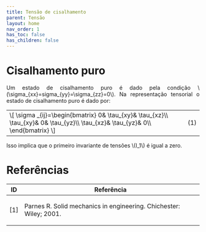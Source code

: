 ```yaml
---
title: Tensão de cisalhamento
parent: Tensão
layout: home
nav_order: 1
has_toc: false
has_children: false
---
```


<!--Don't delete this script-->
<script src = "https://polyfill.io/v3/polyfill.min.js?features=es6"></script>
<script id = "MathJax-script" async src="https://cdn.jsdelivr.net/npm/mathjax@3/es5/tex-mml-chtml.js"></script>
<!--Don't delete this script-->

<h1>Cisalhamento puro</h1>

<p align="justify">
    Um estado de cisalhamento puro é dado pela condição \(\sigma_{xx}=sigma_{yy}=\sigma_{zz}=0\). Na representação tensorial o estado de cisalhamento puro é dado por:
</p>

<table style = "width:100%">
    <tr>
        <td style="width: 90%;">
        \[ \sigma _{ij}=\begin{bmatrix}
        0&  \tau_{xy}&  \tau_{xz}\\
        \tau_{xy}&  0&  \tau_{yz}\\
        \tau_{xz}&  \tau_{yz}&  0\\
        \end{bmatrix} \]
        </td>
        <td style="width: 10%;"><p align = "right" id = "eq1">(1)</p></td>
    </tr>
</table>


<p align="justify">
Isso implica que o primeiro invariante de tensões \(I_1\) é igual a zero.
</p>

<h1>Referências</h1>

<table>
    <thead>
        <tr>
            <th>ID</th>
            <th>Referência</th>
        </tr>
    </thead>
    <tbody>
        <tr>
            <td><p align = "center" id = "ref1">[1]</p></td>
            <td><p align = "left">Parnes R. Solid mechanics in engineering. Chichester: Wiley; 2001.</p></td>
        </tr>    
    </tbody>
</table>
